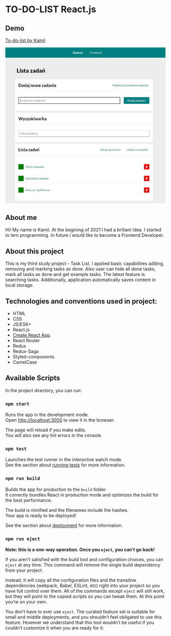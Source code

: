 # TO-DO-LIST React.js

## Demo

[To-do-list by Kamil](https://kamilstawik.github.io/todo-list-react/)

![Project screenshot1](/images/screenshot2.jpg)

## About me

Hi! My name is Kamil. At the begining of 2021 I had a briliant idea. I started to lern programming. In future i would like to become a Frontend Developer.

## About this project

This is my third study project - Task List.
I applied basic capabilities adding, removing and marking tasks as done. Also user can hide all done tasks, mark all tasks as done and get example tasks. The latest feature is searching tasks. Additionally, application automatically saves content in local storage.

## Technologies and conventions used in project:
* HTML
* CSS
* JS/ES6+
* React.js
* [Create React App](https://github.com/facebook/create-react-app).
* React Router
* Redux
* Redux-Saga
* Styled-components
* CamelCase

## Available Scripts

In the project directory, you can run:

### `npm start`

Runs the app in the development mode.\
Open [http://localhost:3000](http://localhost:3000) to view it in the browser.

The page will reload if you make edits.\
You will also see any lint errors in the console.

### `npm test`

Launches the test runner in the interactive watch mode.\
See the section about [running tests](https://facebook.github.io/create-react-app/docs/running-tests) for more information.

### `npm run build`

Builds the app for production to the `build` folder.\
It correctly bundles React in production mode and optimizes the build for the best performance.

The build is minified and the filenames include the hashes.\
Your app is ready to be deployed!

See the section about [deployment](https://facebook.github.io/create-react-app/docs/deployment) for more information.

### `npm run eject`

**Note: this is a one-way operation. Once you `eject`, you can’t go back!**

If you aren’t satisfied with the build tool and configuration choices, you can `eject` at any time. This command will remove the single build dependency from your project.

Instead, it will copy all the configuration files and the transitive dependencies (webpack, Babel, ESLint, etc) right into your project so you have full control over them. All of the commands except `eject` will still work, but they will point to the copied scripts so you can tweak them. At this point you’re on your own.

You don’t have to ever use `eject`. The curated feature set is suitable for small and middle deployments, and you shouldn’t feel obligated to use this feature. However we understand that this tool wouldn’t be useful if you couldn’t customize it when you are ready for it.